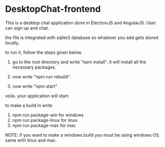 # DesktopChat-frontend
This is a desktop chat application done in ElectronJS and AngularJS. User can sign up and chat.

the file is integrated with sqlite3 database so whatever you add gets stored locally.

to run it, follow the steps given below.


1. go to the root directory and write "npm install". it will install all the necessary packages.

2. now write "npm run rebuild".

3. now write "npm start"


voila. your application will start.


to make a build in write

1. npm run package-win for windows
2. npm run package-linux for linux
3. npm run package-mac for mac


NOTE: if you want to make a windows build you must be using windows OS. same with linux and mac.
